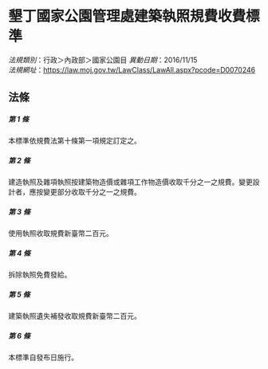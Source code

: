 # 墾丁國家公園管理處建築執照規費收費標準

*法規類別*：行政＞內政部＞國家公園目
*異動日期*：2016/11/15  
*法規網址*：https://law.moj.gov.tw/LawClass/LawAll.aspx?pcode=D0070246



## 法條
##### 第 1 條
本標準依規費法第十條第一項規定訂定之。

##### 第 2 條
建造執照及雜項執照按建築物造價或雜項工作物造價收取千分之一之規費。變更設計者，應按變更部分收取千分之一之規費。

##### 第 3 條
使用執照收取規費新臺幣二百元。

##### 第 4 條
拆除執照免費發給。

##### 第 5 條
建築執照遺失補發收取規費新臺幣二百元。

##### 第 6 條
本標準自發布日施行。


